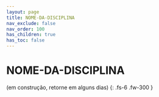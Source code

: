 ```yaml
---
layout: page
title: NOME-DA-DISCIPLINA
nav_exclude: false
nav_order: 100
has_children: true
has_toc: false
---
```


# NOME-DA-DISCIPLINA

(em construção, retorne em alguns dias)
{: .fs-6 .fw-300 }
